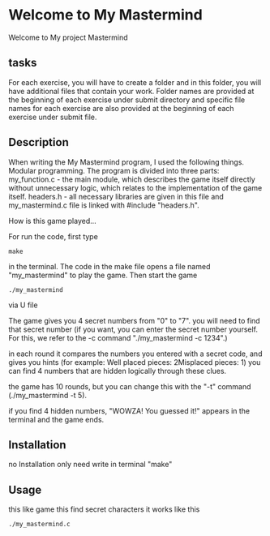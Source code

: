 # Welcome to My Mastermind
Welcome to My project Mastermind

## tasks
For each exercise, you will have to create a folder and in this folder, you will have additional files that contain your work. 
Folder names are provided at the beginning of each exercise under submit directory and specific file names for each 
exercise are also provided at the beginning of each exercise under submit file.

## Description
When writing the My Mastermind program, I used the following things.
Modular programming. The program is divided into three parts: 
 my_function.c - the main module, which describes the game itself 
directly without unnecessary logic, which relates to the implementation of the game itself.
headers.h - all necessary libraries are given in this file 
and my_mastermind.c file is linked with #include "headers.h".

How is this game played...

For run the code, first type 
```
make
```
in the terminal. The code in the make file opens a file named "my_mastermind" to play the game.
Then start the game 
```
./my_mastermind
```
via U file

The game gives you 4 secret numbers from "0" to "7". you will need to find that secret number
(if you want, you can enter the secret number yourself. For this, we refer to the -c command "./my_mastermind -c 1234".)

in each round it compares the numbers you entered with a secret code, and gives you hints (for example: Well placed pieces: 2Misplaced pieces: 1) 
you can find 4 numbers that are hidden logically through these clues.

the game has 10 rounds, but you can change this with the "-t" command (./my_mastermind -t 5).

if you find 4 hidden numbers, "WOWZA! You guessed it!" appears in the terminal and the game ends.



## Installation
no Installation only need write in terminal "make"

## Usage
this like game this find secret characters it works like this
```
./my_mastermind.c
```

